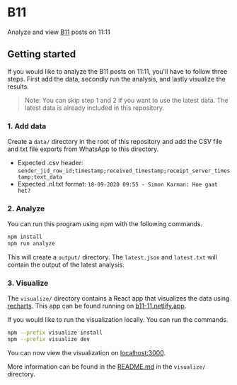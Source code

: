 # B11
Analyze and view [B11](https://svsticky.nl/nl/besturen/11) posts on 11:11

## Getting started
If you would like to analyze the B11 posts on 11:11, you'll have to follow three steps. First add the data, secondly run the analysis, and lastly visualize the results.

> Note: You can skip step 1 and 2 if you want to use the latest data. The latest data is already included in this repository.

### 1. Add data
Create a `data/` directory in the root of this repository and add the CSV file and txt file exports from WhatsApp to this directory.

- Expected .csv header: `sender_jid_row_id;timestamp;received_timestamp;receipt_server_timestamp;text_data`
- Expected .nl.txt format: `18-09-2020 09:55 - Simon Karman: Hoe gaat het?`

### 2. Analyze
You can run this program using npm with the following commands.
```bash
npm install
npm run analyze
```

This will create a `output/` directory. The `latest.json` and `latest.txt` will contain the output of the latest analysis.

### 3. Visualize
The `visualize/` directory contains a React app that visualizes the data using [recharts](https://recharts.org). This app can be found running on [b11-11.netlify.app](https://b11-11.netlify.app/).

If you would like to run the visualization locally. You can run the commands.
```bash
npm --prefix visualize install
npm --prefix visualize dev
```

You can now view the visualization on [localhost:3000](http://localhost:3000).

More information can be found in the [README.md](visualize/README.md) in the `visualize/` directory.
